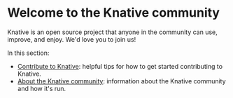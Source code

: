 # Welcome to the Knative community

Knative is an open source project that anyone in the community can use, improve, and enjoy.
We'd love you to join us!

In this section:

- [Contribute to Knative](contributing.md): helpful tips for how to get started contributing to Knative.
- [About the Knative community](about.md): information about the Knative community and how it's run.

